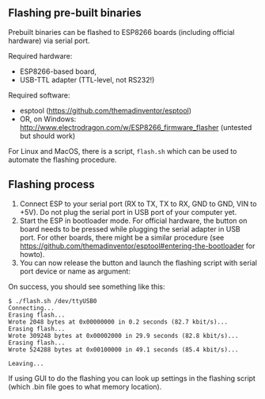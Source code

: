 Flashing pre-built binaries
----------------------------------

Prebuilt binaries can be flashed to ESP8266 boards (including official
hardware) via serial port.

Required hardware:
* ESP8266-based board,
* USB-TTL adapter (TTL-level, not RS232!)

Required software:
* esptool (https://github.com/themadinventor/esptool)
* OR, on Windows: http://www.electrodragon.com/w/ESP8266_firmware_flasher
  (untested but should work)

For Linux and MacOS, there is a script, `flash.sh` which can be used to
automate the flashing procedure.

Flashing process
------------------------

1. Connect ESP to your serial port (RX to TX, TX to RX, GND to GND, VIN to
   +5V). Do not plug the serial port in USB port of your computer yet.
2. Start the ESP in bootloader mode. For official hardware, the button on board
   needs to be pressed while plugging the serial adapter in USB port. For other
   boards, there might be a similar procedure (see
   https://github.com/themadinventor/esptool#entering-the-bootloader for
   howto).
3. You can now release the button and launch the flashing script with serial
   port device or name as argument:

On success, you should see something like this:

    $ ./flash.sh /dev/ttyUSB0
    Connecting...
    Erasing flash...
    Wrote 2048 bytes at 0x00000000 in 0.2 seconds (82.7 kbit/s)...
    Erasing flash...
    Wrote 309248 bytes at 0x00002000 in 29.9 seconds (82.8 kbit/s)...
    Erasing flash...
    Wrote 524288 bytes at 0x00100000 in 49.1 seconds (85.4 kbit/s)...

    Leaving...

If using GUI to do the flashing you can look up settings in the flashing script
(which .bin file goes to what memory location).
